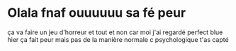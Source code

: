 # Olala fnaf ouuuuuu sa fé peur
ça va faire un jeu d'horreur et tout
et non car moi j'ai regardé perfect blue hier ça fait peur mais pas de la manière normale c psychologique t'as capté
